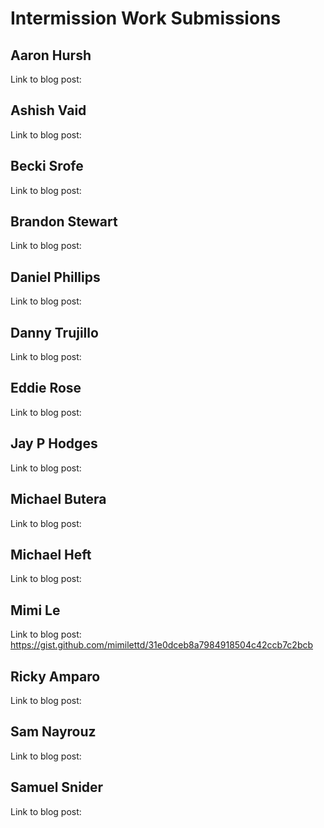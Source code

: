 # Intermission Work Submissions

## Aaron Hursh

Link to blog post:


## Ashish Vaid

Link to blog post:


## Becki Srofe

Link to blog post:


## Brandon Stewart

Link to blog post:


## Daniel Phillips

Link to blog post:


## Danny Trujillo

Link to blog post:


## Eddie Rose

Link to blog post:


## Jay P Hodges

Link to blog post:


## Michael Butera

Link to blog post:


## Michael Heft

Link to blog post:


## Mimi Le

Link to blog post: https://gist.github.com/mimilettd/31e0dceb8a7984918504c42ccb7c2bcb


## Ricky Amparo

Link to blog post:


## Sam Nayrouz

Link to blog post:


## Samuel Snider

Link to blog post:
